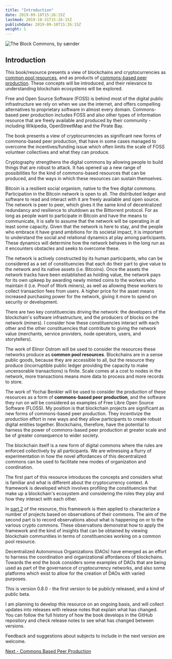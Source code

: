 ```yaml
---
title: "Introduction"
date: 2019-09-10T15:26:15Z
lastmod: 2019-10-31T15:26:15Z
publishdate: 2019-09-10T15:26:15Z
weight: 1
---
```


![The Block Commons, by sænder](/the-block-commons.jpg)

## Introduction

This book/resource presents a view of blockchains and cryptocurrencies as [common pool resources](https://en.wikipedia.org/wiki/Common-pool_resource), and as products of [commons-based peer production](https://en.wikipedia.org/wiki/Commons-based_peer_production). These concepts will be introduced, and their relevance to understanding blockchain ecosystems will be explored. 

Free and Open Source Software (FOSS) is behind most of the digital public infrastructure we rely on when we use the internet, and offers compelling alternatives to proprietary software in almost every domain. Commons-based peer production includes FOSS and also other types of information resource that are freely available and produced by their community - including Wikipedia, OpenStreetMap and the Pirate Bay.

The book presents a view of cryptocurrencies as significant new forms of commons-based peer production, that have in some cases managed to overcome the incentives/funding issue which often limits the scale of FOSS volunteer collectives and what they can produce.

Cryptography strengthens the digital commons by allowing people to build things that are robust to attack. It has opened up a new range of possibilities for the kind of commons-based resources that can be produced, and the ways in which these resources can sustain themselves.

Bitcoin is a resilient social organism, native to the free digital commons. Participation in the Bitcoin network is open to all. The distributed ledger and software to read and interact with it are freely available and open source. The network is peer to peer, which gives it the same kind of decentralized redundancy and resilience to shutdown as the Bittorrent protocol. For as long as people want to participate in Bitcoin and have the means to communicate, it is safe to assume that the network will be operating in at least some capacity. Given that the network is here to stay, and the people who embrace it have grand ambitions for its societal impact, it is important to understand the social and relational dynamics at play among participants. These dynamics will determine how the network behaves in the long run as it encounters obstacles and seeks to overcome these.

The network is actively constructed by its human participants, who can be considered as a set of constituencies that each do their part to give value to the network and its native assets (i.e. Bitcoins). Once the assets the network tracks have been established as holding value, the network pays for its own upkeep by awarding newly minted coins to the workers who maintain it (i.e. Proof of Work miners), as well as allowing these workers to collect transaction fees from users. A higher price for the asset means increased purchasing power for the network, giving it more to spend on security or development.

There are two key constituencies driving the network: the developers of the blockchain's software infrastructure, and the producers of blocks on the network (miners). I consider how these constituencies interact with each other and the other constituencies that contribute to giving the network value (merchants, service providers, node operators, users, and storytellers).

The work of Elinor Ostrom will be used to consider the resources these networks produce as **common pool resources**. Blockchains are in a sense public goods, because they are accessible to all, but the resource they produce (incorruptible public ledger providing the capacity to make uncensorable transactions) is finite. Scale comes at a cost to nodes in the network, more transactions means more data to process and more records to store.

The work of Yochai Benkler will be used to consider the production of these resources as a form of **commons-based peer production**, and the software they run on will be considered as examples of Free Libre Open Source Software (FLOSS). My position is that blockchain projects are significant as new forms of commons-based peer production. They incentivize the production effort in new ways and they allow participants to create robust digital entities together. Blockchains, therefore, have the potential to harness the power of commons-based peer production at greater scale and be of greater consequence to wider society.

The blockchain itself is a new form of digital commons where the rules are enforced collectively by all participants. We are witnessing a flurry of experimentation in how the novel affordances of this decentralized commons can be used to facilitate new modes of organization and coordination. 

The first part of this resource introduces the concepts and considers what is familiar and what is different about the cryptocurrency context. A framework is developed which involves profiling the constituencies that make up a blockchain's ecosystem and considering the roles they play and how they interact with each other. 

In [part 2](/governance/) of the resource, this framework is then applied to characterize a number of projects based on observations of their commons. The aim of the second part is to record observations about what is happening on or to the various crypto commons. These observations demonstrat how to apply the framework and the kind of insights that can be obtained by viewing blockchain communities in terms of constituencies working on a common pool resource.

Decentralized Autonomous Organizations (DAOs) have emerged as an effort to harness the coordination and organizational affordances of blockchains. Towards the end the book considers some examples of DAOs that are being used as part of the governance of cryptocurrency networks, and also some platforms which exist to allow for the creation of DAOs with varied purposes.

This is version 0.8.0 - the first version to be publicly released, and a kind of public beta.

I am planning to develop this resource on an ongoing basis, and will collect updates into releases with release notes that explain what has changed. You can follow the full history of how the book develops in the GitHub repository and check release notes to see what has changed between versions.

Feedback and suggestions about subjects to include in the next version are welcome. 

[Next - Commons Based Peer Production](/commons-based-peer-production/)